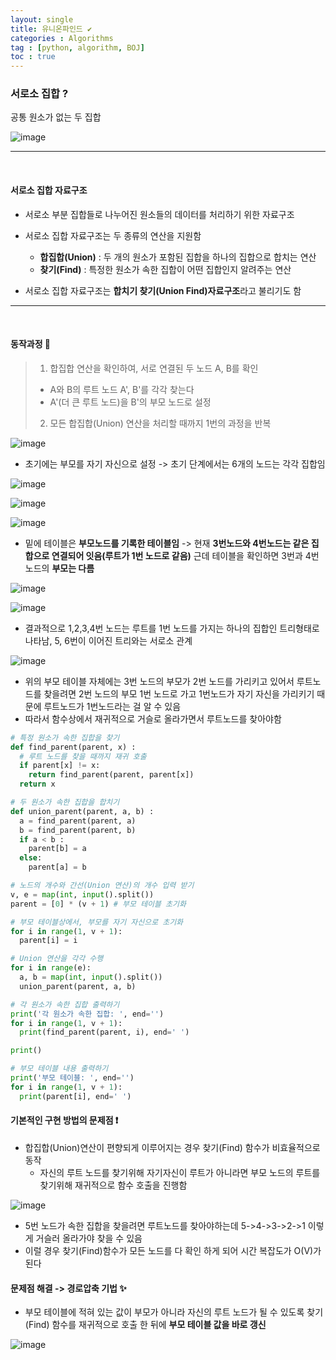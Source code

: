 ```yaml
---
layout: single
title: 유니온파인드 ✔
categories : Algorithms
tag : [python, algorithm, BOJ]
toc : true
---
```


### 서로소 집합 ?
공통 원소가 없는 두 집합

![image](https://user-images.githubusercontent.com/87630540/184278429-bc7a11e1-5c29-45e3-92e9-f20fda567c95.png)
<hr>
<br>

#### 서로소 집합 자료구조
- 서로소 부분 집합들로 나누어진 원소들의 데이터를 처리하기 위한 자료구조
- 서로소 집합 자료구조는 두 종류의 연산을 지원함
  - **합집합(Union)** : 두 개의 원소가 포함된 집합을 하나의 집합으로 합치는 연산
  - **찾기(Find)** : 특정한 원소가 속한 집합이 어떤 집합인지 알려주는 연산

- 서로소 집합 자료구조는 **합치기 찾기(Union Find)자료구조**라고 불리기도 함
<hr>
<br>

#### 동작과정 🔽

>1. 합집합 연산을 확인하여, 서로 연결된 두 노드 A, B를 확인
 > - A와 B의 루트 노드 A', B'를 각각 찾는다
  >- A'(더 큰 루트 노드)을 B'의 부모 노드로 설정
>2. 모든 합집합(Union) 연산을 처리할 때까지 1번의 과정을 반복

![image](https://user-images.githubusercontent.com/87630540/184279011-f0b378b6-63f8-47aa-b962-e85c42b1e6bc.png)

- 초기에는 부모를 자기 자신으로 설정 -> 초기 단계에서는 6개의 노드는 각각 집합임

![image](https://user-images.githubusercontent.com/87630540/184279266-f109b6d6-d537-4e39-a29b-664a843881d8.png)

![image](https://user-images.githubusercontent.com/87630540/184279363-6e914d98-fa7f-40fc-9c49-90302a7d74b1.png)

![image](https://user-images.githubusercontent.com/87630540/184279394-76565c70-276e-4185-aaf4-bc0a1fb73f67.png)

- 밑에 테이블은 **부모노드를 기록한 테이블임** -> 현재 **3번노드와 4번노드는 같은 집합으로 연결되어 잇음(루트가 1번 노드로 같음)** 근데 테이블을 확인하면 3번과 4번노드의 **부모는 다름** 

![image](https://user-images.githubusercontent.com/87630540/184279603-acab3ff1-5a58-45d7-beca-e685cc0f9ac0.png)

![image](https://user-images.githubusercontent.com/87630540/184279633-d734e6ce-43c5-4f3b-ad4d-96090c2a108a.png)

- 결과적으로 1,2,3,4번 노드는 루트를 1번 노드를 가지는 하나의 집합인 트리형태로 나타남, 5, 6번이 이어진 트리와는 서로소 관계

![image](https://user-images.githubusercontent.com/87630540/184279802-b6dc24da-c9c6-4406-86d6-2be87b3bdfff.png)

- 위의 부모 테이블 자체에는 3번 노드의 부모가 2번 노드를 가리키고 있어서 루트노드를 찾을려면 2번 노드의 부모 1번 노드로 가고 1번노드가 자기 자신을 가리키기 때문에 루트노드가 1번노드라는 걸 알 수 있음
- 따라서 함수상에서 재귀적으로 거슬로 올라가면서 루트노드를 찾아야함

```python
# 특정 원소가 속한 집합을 찾기
def find_parent(parent, x) :
  # 루트 노드를 찾을 때까지 재귀 호출
  if parent[x] != x:
    return find_parent(parent, parent[x])
  return x

# 두 원소가 속한 집합을 합치기
def union_parent(parent, a, b) : 
  a = find_parent(parent, a)
  b = find_parent(parent, b)
  if a < b :
    parent[b] = a
  else:
    parent[a] = b

# 노드의 개수와 간선(Union 연산)의 개수 입력 받기
v, e = map(int, input().split())
parent = [0] * (v + 1) # 부모 테이블 초기화

# 부모 테이블상에서, 부모를 자기 자신으로 초기화
for i in range(1, v + 1):
  parent[i] = i

# Union 연산을 각각 수행
for i in range(e):
  a, b = map(int, input().split())
  union_parent(parent, a, b)

# 각 원소가 속한 집합 출력하기
print('각 원소가 속한 집합: ', end='')
for i in range(1, v + 1):
  print(find_parent(parent, i), end=' ')

print()

# 부모 테이블 내용 출력하기
print('부모 테이블: ', end='')
for i in range(1, v + 1):
  print(parent[i], end=' ')

```

#### 기본적인 구현 방법의 문제점 ❗

- 합집합(Union)연산이 편향되게 이루어지는 경우 찾기(Find) 함수가 비효율적으로 동작
  - 자신의 루트 노드를 찾기위해 자기자신이 루트가 아니라면 부모 노드의 루트를 찾기위해 재귀적으로 함수 호출을 진행함

![image](https://user-images.githubusercontent.com/87630540/184281415-c61495fd-ee54-49bd-bdb9-ef8cb17cab5f.png)

- 5번 노드가 속한 집합을 찾을려면 루트노드를 찾아야하는데 5->4->3->2->1 이렇게 거슬러 올라가야 찾을 수 있음
- 이럴 경우 찾기(Find)함수가 모든 노드를 다 확인 하게 되어 시간 복잡도가 O(V)가 된다

#### 문제점 해결 -> 경로압축 기법 ✨

- 부모 테이블에 적혀 있는 값이 부모가 아니라 자신의 루트 노드가 될 수 있도록 찾기(Find) 함수를 재귀적으로 호출 한 뒤에 **부모 테이블 값을 바로 갱신**

![image](https://user-images.githubusercontent.com/87630540/184281725-653d5ada-0547-49a3-b51d-5038c14dfba4.png)

